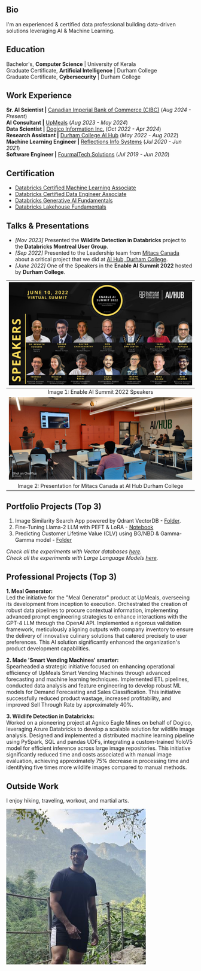## Bio
I'm an experienced & certified data professional building data-driven solutions leveraging AI & Machine Learning.

## Education
Bachelor's, **Computer Science** | University of Kerala  
Graduate Certificate, **Artificial Intelligence** | Durham College  
Graduate Certificate, **Cybersecurity** | Durham College  

## Work Experience
**Sr. AI Scientist |** [Canadian Imperial Bank of Commerce (CIBC)](https://www.cibc.com/) (_Aug 2024 - Present_)  
**AI Consultant |** [UpMeals](https://upmeals.com/) (_Aug 2023 - May 2024_)  
**Data Scientist |** [Dogico Information Inc.](https://www.linkedin.com/company/dogico-information-inc./) (_Oct 2022 - Apr 2024_)  
**Research Assistant |** [Durham College AI Hub](https://www.linkedin.com/showcase/dcaihub/) (_May 2022 - Aug 2022_)  
**Machine Learning Engineer |** [Reflections Info Systems](https://www.reflectionsglobal.com/) (_Jul 2020 - Jun 2021_)  
**Software Engineer |** [FourmalTech Solutions](https://www.linkedin.com/company/fourmaltechsolution/) (_Jul 2019 - Jun 2020_)  

## Certification
- [Databricks Certified Machine Learning Associate](https://credentials.databricks.com/be519480-ba26-433f-b891-967ae289a5e8)  
- [Databricks Certified Data Engineer Associate](https://credentials.databricks.com/b4089597-5059-4e3f-8a43-fb4bb76dd72c)   
- [Databricks Generative AI Fundamentals](https://credentials.databricks.com/830053e4-f9f7-46b9-af9d-992ef2b50d1b)  
- [Databricks Lakehouse Fundamentals](https://credentials.databricks.com/02705434-5aab-4230-b094-bad4fc9d7399)

## Talks & Presentations
- _[Nov 2023]_ Presented the **Wildlife Detection in Databricks** project to the **Databricks Montreal User Group**.
- _[Sep 2022]_ Presented to the Leadership team from [Mitacs Canada](https://www.mitacs.ca/) about a critical project that we did at [AI Hub, Durham College](https://durhamcollege.ca/about/office-of-research-services-innovation-and-entrepreneurship-orsie/the-ai-hub).
- _[June 2022]_ One of the Speakers in the **Enable AI Summit 2022** hosted by **Durham College**.  

| ![EnableAISpeakers](/assets/img/enable-ai-speakers-2022.jpeg) | 
|:--:| 
| Image 1: Enable AI Summit 2022 Speakers | 
| ![MitacsPresentation](/assets/img/Mitacs-presentation.jpeg) | 
| Image 2: Presentation for Mitacs Canada at AI Hub Durham College | 

## Portfolio Projects (Top 3)
1. Image Similarity Search App powered by Qdrant VectorDB - [Folder](https://github.com/rrsankar/All-About-VectorDB/tree/main/2-Image-Similarity-Search-App-with-Qdrant).
2. Fine-Tuning Llama-2 LLM with PEFT & LoRA - [Notebook](https://github.com/rrsankar/All-About-LLM/blob/main/2-Fine-Tuning-Llama2-with-LoRa/fine_tuning_llama2.ipynb)
3. Predicting Customer Lifetime Value (CLV) using BG/NBD & Gamma-Gamma model - [Folder](https://github.com/rrsankar/CLV-Prediction-Using-ML/tree/main/CLV_using_Lifetimes_BGNBD_GammaGamma)  

_Check all the experiments with Vector databases [here](https://github.com/rrsankar/All-About-VectorDB)._  
_Check all the experiments with Large Language Models [here](https://github.com/rrsankar/All-About-LLM)._

## Professional Projects (Top 3)

**1. Meal Generator:**  
Led the initiative for the "Meal Generator" product at UpMeals, overseeing its development from inception to execution. Orchestrated the creation of robust data pipelines to procure contextual information, implementing advanced prompt engineering strategies to enhance interactions with the GPT-4 LLM through the OpenAI API. Implemented a rigorous validation framework, meticulously aligning outputs with company inventory to ensure the delivery of innovative culinary solutions that catered precisely to user preferences. This AI solution significantly enhanced the organization's product development capabilities.

**2. Made 'Smart Vending Machines' smarter:**  
Spearheaded a strategic initiative focused on enhancing operational efficiency of UpMeals Smart Vending Machines through advanced forecasting and machine learning techniques. Implemented ETL pipelines, conducted data analysis and feature engineering to develop robust ML models for Demand Forecasting and Sales Classification. This initiative successfully reduced product wastage, increased profitability, and improved Sell Through Rate by approximately 40%.

**3. Wildlife Detection in Databricks:**  
Worked on a pioneering project at Agnico Eagle Mines on behalf of Dogico, leveraging Azure Databricks to develop a scalable solution for wildlife image analysis. Designed and implemented a distributed machine learning pipeline using PySpark, SQL and pandas UDFs, integrating a custom-trained YoloV5 model for efficient inference across large image repositories. This initiative significantly reduced time and costs associated with manual image evaluation, achieving approximately 75% decrease in processing time and identifying five times more wildlife images compared to manual methods.

## Outside Work

I enjoy hiking, traveling, workout, and martial arts.

![Trek](/assets/img/Trek-Cut.jpg)
